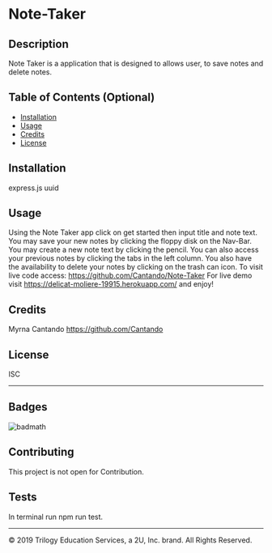 # Note-Taker



## Description 
Note Taker is a application that is designed to  allows user, to save notes and delete notes.






## Table of Contents (Optional)



* [Installation](#installation)
* [Usage](#usage)
* [Credits](#credits)
* [License](#license)


## Installation
express.js
uuid


## Usage 
Using the Note Taker app click on get started then input title and note text. You may save your new notes by clicking the floppy disk on the Nav-Bar. You may create a new note text by clicking the pencil. You can also access your previous notes by clicking the tabs in the left column. You also have the availability to delete your notes by clicking on the trash can icon.
To visit live code access: https://github.com/Cantando/Note-Taker
For live demo visit https://delicat-moliere-19915.herokuapp.com/ and enjoy!




## Credits
Myrna Cantando
https://github.com/Cantando


## License

ISC

---


## Badges

![badmath](https://img.shields.io/github/languages/top/nielsenjared/badmath)



## Contributing
This project is not open for Contribution.

## Tests

In terminal run npm run test.

---
© 2019 Trilogy Education Services, a 2U, Inc. brand. All Rights Reserved.

